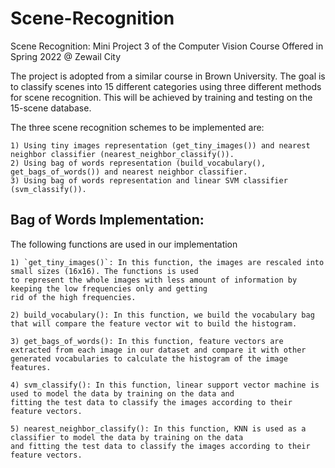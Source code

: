 # Scene-Recognition
Scene Recognition: Mini Project 3 of the Computer Vision Course Offered in Spring 2022 @ Zewail City 


The project is adopted from a similar course in Brown University.
The goal is to classify scenes into 15 different categories using three different methods for scene recognition. This will be achieved by training and testing on the 15-scene database. 

The three scene recognition schemes to be implemented are:

    1) Using tiny images representation (get_tiny_images()) and nearest neighbor classifier (nearest_neighbor_classify()).
    2) Using bag of words representation (build_vocabulary(), get_bags_of_words()) and nearest neighbor classifier.
    3) Using bag of words representation and linear SVM classifier (svm_classify()).


## Bag of Words Implementation:
The following functions are used in our implementation 

    1) `get_tiny_images()`: In this function, the images are rescaled into small sizes (16x16). The functions is used 
    to represent the whole images with less amount of information by keeping the low frequencies only and getting 
    rid of the high frequencies.
    
    2) build_vocabulary(): In this function, we build the vocabulary bag that will compare the feature vector wit to build the histogram.
    
    3) get_bags_of_words(): In this function, feature vectors are extracted from each image in our dataset and compare it with other 
    generated vocabularies to calculate the histogram of the image features.
    
    4) svm_classify(): In this function, linear support vector machine is used to model the data by training on the data and 
    fitting the test data to classify the images according to their feature vectors.
     
    5) nearest_neighbor_classify(): In this function, KNN is used as a classifier to model the data by training on the data 
    and fitting the test data to classify the images according to their feature vectors.

